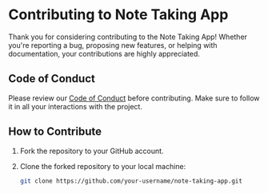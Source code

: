 # Contributing to Note Taking App

Thank you for considering contributing to the Note Taking App! Whether you're reporting a bug, proposing new features, or helping with documentation, your contributions are highly appreciated.

## Code of Conduct

Please review our [Code of Conduct](CODE_OF_CONDUCT.md) before contributing. Make sure to follow it in all your interactions with the project.

## How to Contribute

1. Fork the repository to your GitHub account.
2. Clone the forked repository to your local machine:

   ```bash
   git clone https://github.com/your-username/note-taking-app.git
